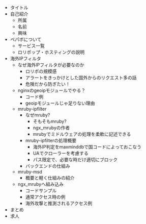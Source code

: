 - タイトル
- 自己紹介
  + 所属
  + 名前
  + 興味
- ペパボについて
  + サービス一覧
  + ロリポップ・ホスティングの説明
- 海外IPフィルタ
  + なぜ海外IPフィルタが必要なのか
    * ロリポの規模感
    * アラートをきっかけとした国外からのリクエスト多の話
    * 危険だから防ぎたい！
  + nginxのgeoipモジュールでやる？
    * コード例
    * geoipモジュールじゃ足りない理由
  + mruby-ipfilter
    * なぜmruby?
      - そもそもmruby?
      - ngx_mrubyの作者
      - mrubyでミドルウェアの処理を柔軟に記述できる
    * mruby-ipfilterの処理概要
      - 海外IP判定をmaxminddbで国コードによっておこなう
      - UAでクローラーを考慮する
      - パス限定で、必要な時だけ適切にブロック
    * バックエンドの仕組み
  + mruby-msd
    * 概要と軽く仕組みの紹介
  + ngx_mrubyへ組み込み
    * コードサンプル
    * 通常アクセス時の例
    * 海外攻撃と推測されるアクセス例
- まとめ
- 求人
